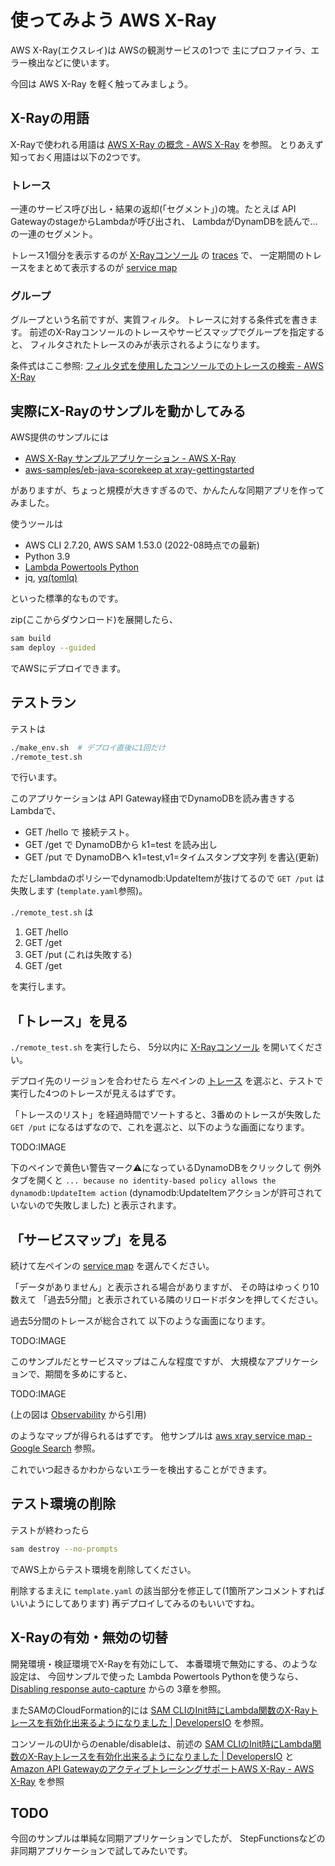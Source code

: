 # 使ってみよう AWS X-Ray

AWS X-Ray(エクスレイ)は
AWSの観測サービスの1つで
主にプロファイラ、エラー検出などに使います。

今回は AWS X-Ray を軽く触ってみましょう。

## X-Rayの用語

X-Rayで使われる用語は [AWS X-Ray の概念 - AWS X-Ray](https://docs.aws.amazon.com/ja_jp/xray/latest/devguide/xray-concepts.html) を参照。
とりあえず知っておく用語は以下の2つです。

### トレース

一連のサービス呼び出し・結果の返却(「セグメント」)の塊。たとえば
API GatewayのstageからLambdaが呼び出され、
LambdaがDynamDBを読んで...
の一連のセグメント。

トレース1個分を表示するのが
[X-Rayコンソール](https://console.aws.amazon.com/xray/home#)
の
[traces](https://console.aws.amazon.com/xray/home#/traces)
で、
一定期間のトレースをまとめて表示するのが
[service map](https://console.aws.amazon.com/xray/home#/service-map)

### グループ

グループという名前ですが、実質フィルタ。
トレースに対する条件式を書きます。
前述のX-Rayコンソールのトレースやサービスマップでグループを指定すると、
フィルタされたトレースのみが表示されるようになります。

条件式はここ参照: [フィルタ式を使用したコンソールでのトレースの検索 - AWS X-Ray](https://docs.aws.amazon.com/ja_jp/xray/latest/devguide/xray-console-filters.html)

## 実際にX-Rayのサンプルを動かしてみる

AWS提供のサンプルには

- [AWS X-Ray サンプルアプリケーション - AWS X-Ray](https://docs.aws.amazon.com/ja_jp/xray/latest/devguide/xray-scorekeep.html)
- [aws-samples/eb-java-scorekeep at xray-gettingstarted](https://github.com/aws-samples/eb-java-scorekeep/tree/xray-gettingstarted)

がありますが、ちょっと規模が大きすぎるので、かんたんな同期アプリを作ってみました。

使うツールは

- AWS CLI 2.7.20, AWS SAM 1.53.0 (2022-08時点での最新)
- Python 3.9
- [Lambda Powertools Python](https://awslabs.github.io/aws-lambda-powertools-python/latest/)
- jq, [yq(tomlq)](https://github.com/kislyuk/yq)

といった標準的なものです。

zip(ここからダウンロード)を展開したら、

```bash
sam build
sam deploy --guided
```

でAWSにデプロイできます。

## テストラン

テストは

```bash
./make_env.sh  # デプロイ直後に1回だけ
./remote_test.sh
```

で行います。

このアプリケーションは
API Gateway経由でDynamoDBを読み書きするLambdaで、

- GET /hello で 接続テスト。
- GET /get で DynamoDBから k1=test を読み出し
- GET /put で DynamoDBへ k1=test,v1=タイムスタンプ文字列 を書込(更新)

ただしlambdaのポリシーでdynamodb:UpdateItemが抜けてるので
`GET /put`
は失敗します (`template.yaml`参照)。

`./remote_test.sh` は

1. GET /hello
2. GET /get
3. GET /put (これは失敗する)
4. GET /get

を実行します。

## 「トレース」を見る

`./remote_test.sh` を実行したら、
5分以内に
[X-Rayコンソール](https://console.aws.amazon.com/xray/home#)
を開いてください。

デプロイ先のリージョンを合わせたら
左ペインの
[トレース](https://console.aws.amazon.com/xray/home#/traces)
を選ぶと、テストで実行した4つのトレースが見えるはずです。

「トレースのリスト」を経過時間でソートすると、3番めのトレースが失敗した
`GET /put`
になるはずなので、これを選ぶと、以下のような画面になります。

TODO:IMAGE

下のペインで黄色い警告マーク⚠になっているDynamoDBをクリックして
例外タブを開くと
`... because no identity-based policy allows the dynamodb:UpdateItem action`
(dynamodb:UpdateItemアクションが許可されていないので失敗しました)
と表示されます。

## 「サービスマップ」を見る

続けて左ペインの
[service map](https://console.aws.amazon.com/xray/home#/service-map)
を選んでください。

「データがありません」と表示される場合がありますが、
その時はゆっくり10数えて
「過去5分間」と表示されている隣のリロードボタンを押してください。

過去5分間のトレースが総合されて
以下のような画面になります。

TODO:IMAGE

このサンプルだとサービスマップはこんな程度ですが、
大規模なアプリケーションで、期間を多めにすると、

TODO:IMAGE

(上の図は [Observability](https://catalog.workshops.aws/observability/ja-JP/xray/explore-xray#service-map-on-x-ray) から引用)

のようなマップが得られるはずです。
他サンプルは
[aws xray service map - Google Search](https://www.google.com/search?q=aws+xray+service+map&hl=en&source=lnms&tbm=isch)
参照。

これでいつ起きるかわからないエラーを検出することができます。

## テスト環境の削除

テストが終わったら

```bash
sam destroy --no-prompts
```

でAWS上からテスト環境を削除してください。

削除するまえに
`template.yaml`
の該当部分を修正して(1箇所アンコメントすればいいようにしてあります)
再デプロイしてみるのもいいですね。

## X-Rayの有効・無効の切替

開発環境・検証環境でX-Rayを有効にして、
本番環境で無効にする、のような設定は、
今回サンプルで使った
Lambda Powertools Pythonを使うなら、[Disabling response auto-capture](https://awslabs.github.io/aws-lambda-powertools-python/latest/core/tracer/#disabling-response-auto-capture) からの 3章を参照。

またSAMのCloudFormation的には [SAM CLIのInit時にLambda関数のX-Rayトレースを有効化出来るようになりました | DevelopersIO](https://dev.classmethod.jp/articles/sam-init-enable-x-ray-tracing/) を参照。

コンソールのUIからのenable/disableは、前述の
[SAM CLIのInit時にLambda関数のX-Rayトレースを有効化出来るようになりました | DevelopersIO](https://dev.classmethod.jp/articles/sam-init-enable-x-ray-tracing/)
と
[Amazon API GatewayのアクティブトレーシングサポートAWS X-Ray - AWS X-Ray](https://docs.aws.amazon.com/ja_jp/xray/latest/devguide/xray-services-apigateway.html)
を参照

## TODO

今回のサンプルは単純な同期アプリケーションでしたが、
StepFunctionsなどの非同期アプリケーションで試してみたいです。
